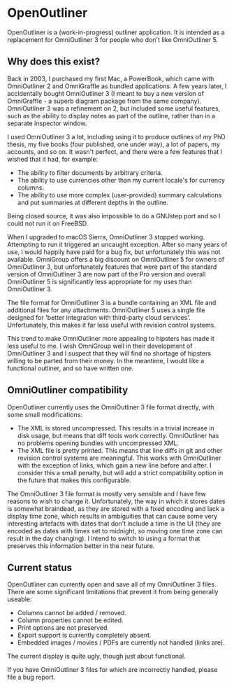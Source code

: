 OpenOutliner
============

OpenOutliner is a (work-in-progress) outliner application.
It is intended as a replacement for OmniOutliner 3 for people who don't like OmniOutliner 5.

Why does this exist?
--------------------

Back in 2003, I purchased my first Mac, a PowerBook, which came with OmniOutliner 2 and OmniGraffle as bundled applications.
A few years later, I accidentally bought OmniOutliner 3 (I meant to buy a new version of OmniGraffle - a superb diagram package from the same company).
OmniOutliner 3 was a refinement on 2, but included some useful features, such as the ability to display notes as part of the outline, rather than in a separate inspector window.

I used OmniOutliner 3 a lot, including using it to produce outlines of my PhD thesis, my five books (four published, one under way), a lot of papers, my accounts, and so on.
It wasn't perfect, and there were a few features that I wished that it had, for example:

 * The ability to filter documents by arbitrary criteria.
 * The ability to use currencies other than my current locale's for currency columns.
 * The ability to use more complex (user-provided) summary calculations and put summaries at different depths in the outline.

Being closed source, it was also impossible to do a GNUstep port and so I could not run it on FreeBSD.

When I upgraded to macOS Sierra, OmniOutliner 3 stopped working.
Attempting to run it triggered an uncaught exception.
After so many years of use, I would happily have paid for a bug fix, but unfortunately this was not available.
OmniGroup offers a big discount on OmniOutliner 5 for owners of OmniOutliner 3, but unfortunately features that were part of the standard version of OmniOutliner 3 are now part of the Pro version and overall OmniOutliner 5 is significantly less appropriate for my uses than OmniOutliner 3.

The file format for OmniOutliner 3 is a bundle containing an XML file and additional files for any attachments.
OmniOutliner 5 uses a single file designed for 'better integration with third-party cloud services'.
Unfortunately, this makes it far less useful with revision control systems.

This trend to make OmniOutliner more appealing to hipsters has made it less useful to me.
I wish OmniGroup well in their development of OmniOutliner 3 and I suspect that they will find no shortage of hipsters willing to be parted from their money.
In the meantime, I would like a functional outliner, and so have written one.

OmniOutliner compatibility
--------------------------

OpenOutliner currently uses the OmniOutliner 3 file format directly, with some small modifications:

 * The XML is stored uncompressed.  This results in a trivial increase in disk usage, but means that diff tools work correctly.  OmniOutliner has no problems opening bundles with uncompressed XML.
 * The XML file is pretty printed.  This means that line diffs in git and other revision control systems are meaningful.  This works with OmniOutliner with the exception of links, which gain a new line before and after.  I consider this a small penalty, but will add a strict compatibility option in the future that makes this configurable.

The OmniOutliner 3 file format is mostly very sensible and I have few reasons to wish to change it.
Unfortunately, the way in which it stores dates is somewhat braindead, as they are stored with a fixed encoding and lack a display time zone, which results in ambiguities that can cause some very interesting artefacts with dates that don't include a time in the UI (they are encoded as dates with times set to midnight, so moving one time zone can result in the day changing).
I intend to switch to using a format that preserves this information better in the near future.

Current status
--------------

OpenOutliner can currently open and save all of my OmniOutliner 3 files.
There are some significant limitations that prevent it from being generally useable:

 * Columns cannot be added / removed.
 * Column properties cannot be edited.
 * Print options are not preserved.
 * Export support is currently completely absent.
 * Embedded images / movies / PDFs are currently not handled (links are).

The current display is quite ugly, though just about functional.

If you have OmniOutliner 3 files for which are incorrectly handled, please file a bug report.

